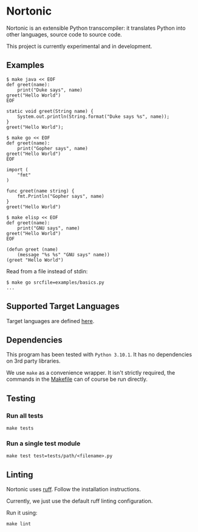 # Nortonic

Nortonic is an extensible Python transcompiler: it translates Python into other languages, source code to source code.

This project is currently experimental and in development.


## Examples

```
$ make java << EOF
def greet(name):
    print("Duke says", name)
greet("Hello World")
EOF

static void greet(String name) {
    System.out.println(String.format("Duke says %s", name));
}
greet("Hello World");
```

```
$ make go << EOF
def greet(name):
    print("Gopher says", name)
greet("Hello World")
EOF

import (
    "fmt"
)

func greet(name string) {
    fmt.Println("Gopher says", name)
}
greet("Hello World")
```

```
$ make elisp << EOF
def greet(name):
    print("GNU says", name)
greet("Hello World")
EOF

(defun greet (name)
    (message "%s %s" "GNU says" name))
(greet "Hello World")
```

Read from a file instead of stdin:
```
$ make go srcfile=examples/basics.py
...
```


## Supported Target Languages

Target languages are defined [here](src/lang/target).


## Dependencies

This program has been tested with `Python 3.10.1`. It has no dependencies on 3rd party libraries.

We use `make` as a convenience wrapper. It isn't strictly required, the commands in the [Makefile](Makefile) can of course be run directly.


## Testing

### Run all tests
```
make tests
```

### Run a single test module
```
make test test=tests/path/<filename>.py
```


## Linting

Nortonic uses [ruff](https://github.com/astral-sh/ruff). Follow the installation instructions.

Currently, we just use the default ruff linting configuration.

Run it using:
```
make lint
```

